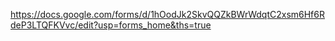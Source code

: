 https://docs.google.com/forms/d/1hOodJk2SkvQQZkBWrWdqtC2xsm6Hf6RdeP3LTQFKVvc/edit?usp=forms_home&ths=true